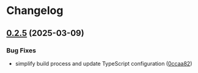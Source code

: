 # Changelog

## [0.2.5](https://github.com/DXHeroes/mcp-devtools/compare/jira-v0.2.4...jira-v0.2.5) (2025-03-09)


### Bug Fixes

* simplify build process and update TypeScript configuration ([0ccaa82](https://github.com/DXHeroes/mcp-devtools/commit/0ccaa82e2446010454d1a6f5563019d404a5a66f))

